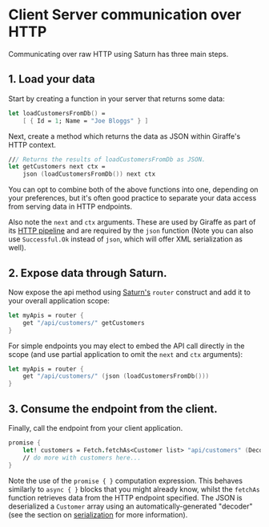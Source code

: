 # Client Server communication over HTTP
Communicating over raw HTTP using Saturn has three main steps.
## 1. Load your data
Start by creating a function in your server that returns some data:

```fsharp
let loadCustomersFromDb() =
    [ { Id = 1; Name = "Joe Bloggs" } ]
```
Next, create a method which returns the data as JSON within Giraffe's HTTP context.

```fsharp
/// Returns the results of loadCustomersFromDb as JSON.
let getCustomers next ctx =
    json (loadCustomersFromDb()) next ctx
```

You can opt to combine both of the above functions into one, depending on your preferences, but it's often good practice to separate your data access from serving data in HTTP endpoints.

Also note the `next` and `ctx` arguments. These are used by Giraffe as part of its [HTTP pipeline](https://github.com/giraffe-fsharp/Giraffe/blob/master/DOCUMENTATION.md#fundamentals) and are required by the `json` function (Note you can also use `Successful.Ok` instead of `json`, which will offer XML serialization as well).

## 2. Expose data through Saturn.
Now expose the api method using [Saturn's](https://saturnframework.github.io/docs/api/scope/) `router` construct and add it to your overall application scope:
```fsharp
let myApis = router {
    get "/api/customers/" getCustomers
}
```

For simple endpoints you may elect to embed the API call directly in the scope (and use partial application to omit the `next` and `ctx` arguments):
```fsharp
let myApis = router {
    get "/api/customers/" (json (loadCustomersFromDb()))
}
```

## 3. Consume the endpoint from the client.
Finally, call the endpoint from your client application.
```fsharp
promise {    
    let! customers = Fetch.fetchAs<Customer list> "api/customers" (Decode.Auto.generateDecoder()) []
    // do more with customers here...
}
```

Note the use of the `promise { }` computation expression. This behaves similarly to `async { }` blocks that you might already know, whilst the `fetchAs` function retrieves data from the HTTP endpoint specified. The JSON is deserialized a `Customer` array using an automatically-generated "decoder" (see the section on [serialization](feature-clientserver-serialization) for more information).
